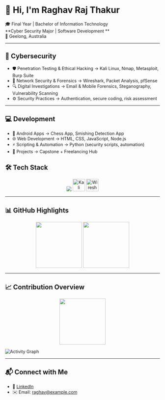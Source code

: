 # 👋 Hi, I'm Raghav Raj Thakur  

🎓 Final Year | Bachelor of Information Technology  
**Cyber Security Major | Software Development **  
📍 Geelong, Australia  

---

## 🔐 Cybersecurity 
- 🛡️ Penetration Testing & Ethical Hacking → Kali Linux, Nmap, Metasploit, Burp Suite  
- 📡 Network Security & Forensics → Wireshark, Packet Analysis, pfSense  
- 🔍 Digital Investigations → Email & Mobile Forensics, Steganography, Vulnerability Scanning  
- ⚙️ Security Practices → Authentication, secure coding, risk assessment  

---

## 💻 Development 
- 📱 Android Apps → Chess App, Smishing Detection App  
- 🌐 Web Development → HTML, CSS, JavaScript, Node.js  
- ⚡ Scripting & Automation → Python (security scripts, automation)  
- 🎯 Projects → Capstone + Freelancing Hub  

## 🛠️ Tech Stack
<p align="center">
  <!-- Core Languages & Dev -->
  <img src="https://skillicons.dev/icons?i=python,cpp,git,github,mongodb,linux" />

  <!-- Cybersecurity -->
  <img src="https://www.kali.org/tools/kali-dragon-icon.svg" alt="Kali Linux" width="40" height="40"/>
  <img src="https://raw.githubusercontent.com/Amiteshkulkarni13/Icons/main/wireshark.png" alt="Wireshark" width="40" height="40"/>
</p>



---

## 📊 GitHub Highlights
<p align="center">
  <!-- Stats with private + all commits -->
  <img src="https://github-readme-stats.vercel.app/api?username=RAGHAVxDEAKIN&show_icons=true&include_all_commits=true&count_private=true&hide_border=true&theme=tokyonight&cache_seconds=1800&v=1" height="150"/>
  
  <!-- Top languages (only shows public repos, you can comment out if empty) -->
  <img src="https://github-readme-stats.vercel.app/api/top-langs/?username=RAGHAVxDEAKIN&layout=compact&theme=tokyonight&hide_border=true&cache_seconds=1800&v=1" height="150"/>
</p>

---

## 📈 Contribution Overview
<p align="center">
  <img src="https://streak-stats.demolab.com?user=RAGHAVxDEAKIN&theme=tokyonight&hide_border=true" height="150"/>
</p>

![Activity Graph](https://github-readme-activity-graph.vercel.app/graph?username=RAGHAVxDEAKIN&theme=tokyo-night&hide_border=true)

---

## 📬 Connect with Me
- 💼 [LinkedIn](https://www.linkedin.com/)  
- ✉️ Email: raghav@example.com  
